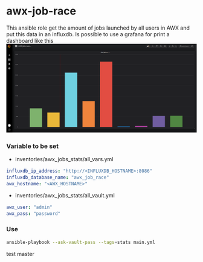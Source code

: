 # awx-job-race

This ansible role get the amount of jobs launched by all users in AWX and put this data in an influxdb.
Is possible to use a grafana for print a dashboard like this
![grafana](grafana_example.png)

### Variable to be set

- inventories/awx_jobs_stats/all_vars.yml

```yaml
influxdb_ip_address: "http://<INFLUXDB_HOSTNAME>:8086"
influxdb_database_name: "awx_job_race"
awx_hostname: "<AWX_HOSTNAME>"
```

- inventories/awx_jobs_stats/all_vault.yml

```yaml
awx_user: "admin"
awx_pass: "password"
```

### Use

```bash
ansible-playbook --ask-vault-pass --tags=stats main.yml
```
test master
